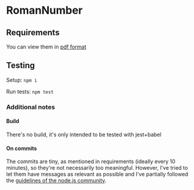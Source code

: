 # RomanNumber

## Requirements
You can view them in [pdf format](RomanNumeralsTest.pdf)

## Testing

Setup: `npm i`

Run tests: `npm test`

### Additional notes

#### Build
There's no build, it's only intended to be tested with jest+babel

#### On commits
The commits are tiny, as mentioned in requirements (ideally every 10 minutes), so they're not 
necessarily too meaningful. However, I've tried to let them have messages as relevant as possible 
and I've partially followed the
[guidelines of the node.js community](https://github.com/nodejs/node/blob/master/CONTRIBUTING.md#commit-message-guidelines).
